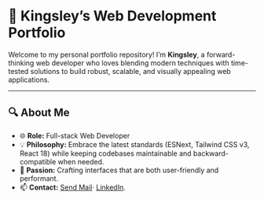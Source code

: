 🚀 Kingsley’s Web Development Portfolio
=======================================

Welcome to my personal portfolio repository! I’m **Kingsley**, a forward-thinking web developer who loves blending modern techniques with time-tested solutions to build robust, scalable, and visually appealing web applications.

---

🔍 About Me
-----------
- 🌐 **Role:** Full-stack Web Developer  
- 💡 **Philosophy:** Embrace the latest standards (ESNext, Tailwind CSS v3, React 18) while keeping codebases maintainable and backward-compatible when needed.  
- 🎯 **Passion:** Crafting interfaces that are both user-friendly and performant.  
- 📫 **Contact:** [Send Mail](kingsleyugwuosi37@gmail.com)· [LinkedIn](https://linkedin.com/in/kingsley-ugwuosi).
